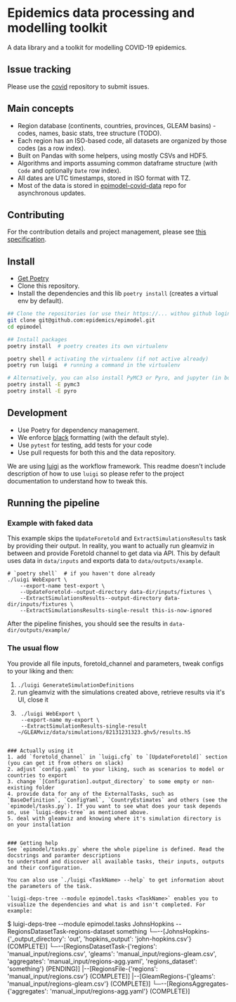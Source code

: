 # Epidemics data processing and modelling toolkit

A data library and a toolkit for modelling COVID-19 epidemics.

## Issue tracking
Please use the [covid](https://github.com/epidemics/covid/issues/new/choose) repository to submit issues.

## Main concepts

* Region database (continents, countries, provinces, GLEAM basins) - codes, names, basic stats, tree structure (TODO).
* Each region has an ISO-based code, all datasets are organized by those codes (as a row index).
* Built on Pandas with some helpers, using mostly CSVs and HDF5.
* Algorithms and imports assuming common dataframe structure (with `Code` and optionally `Date` row index).
* All dates are UTC timestamps, stored in ISO format with TZ.
* Most of the data is stored in [epimodel-covid-data](https://github.com/epidemics/epimodel-covid-data) repo for asynchronous updates.


## Contributing

For the contribution details and project management, please see [this specification](https://www.notion.so/Development-project-management-476f3c53b0f24171a78146365072d82e).


## Install

* [Get Poetry](https://python-poetry.org/docs/#installation)
* Clone this repository.
* Install the dependencies and this lib `poetry install` (creates a virtual env by default).

```sh
## Clone the repositories (or use their https://... withou github login)
git clone git@github.com:epidemics/epimodel.git
cd epimodel

## Install packages
poetry install  # poetry creates its own virtualenv

poetry shell # activating the virtualenv (if not active already)
poetry run luigi  # running a command in the virtualenv

# Alternatively, you can also install PyMC3 or Pyro, and jupyter (in both cases):
poetry install -E pymc3
poetry install -E pyro
```


## Development

* Use Poetry for dependency management.
* We enforce [black](https://github.com/psf/black) formatting (with the default style).
* Use `pytest` for testing, add tests for your code
* Use pull requests for both this and the data repository.

We are using [luigi](https://luigi.readthedocs.io/en/stable/index.html) as the workflow framework. This
readme doesn't include description of how to use `luigi` so please refer to the project documentation
to understand how to tweak this.

## Running the pipeline
### Example with faked data
This example skips the `UpdateForetold` and `ExtractSimulationsResults` task by providing their output.
In reality, you want to actually run gleamviz in between and provide Foretold channel to get data via API.
This by default uses data in `data/inputs` and exports data to `data/outputs/example`.
```
# `poetry shell`  # if you haven't done already
./luigi WebExport \
    --export-name test-export \
    --UpdateForetold--output-directory data-dir/inputs/fixtures \
    --ExtractSimulationsResults--output-directory data-dir/inputs/fixtures \
    --ExtractSimulationsResults-single-result this-is-now-ignored
```

After the pipeline finishes, you should see the results in `data-dir/outputs/example/`

### The usual flow
You provide all file inputs, foretold_channel and parameters, tweak configs to your liking and then:

1. `./luigi GenerateSimulationDefinitions`
2. run gleamviz with the simulations created above, retrieve results via it's UI, close it
3. ```
    ./luigi WebExport \
    --export-name my-export \
    --ExtractSimulationResults-single-result ~/GLEAMviz/data/simulations/82131231323.ghv5/results.h5
  ```

### Actually using it
1. add `foretold_channel` in `luigi.cfg` to `[UpdateForetold]` section (you can get it from others on slack)
2. adjust `config.yaml` to your liking, such as scenarios to model or countries to export
3. change `[Configuration].output_directory` to some empty or non-existing folder
4. provide data for any of the ExternalTasks, such as `BaseDefinition`, `ConfigYaml`, `CountryEstimates` and others (see the `epimodel/tasks.py`). If you want to see what does your task depends on, use `luigi-deps-tree` as mentioned above.
5. deal with gleamviz and knowing where it's simulation directory is on your installation


### Getting help
See `epimodel/tasks.py` where the whole pipeline is defined. Read the docstrings and paramter descriptions
to understand and discover all available tasks, their inputs, outputs and their configuration.

You can also use `./luigi <TaskName> --help` to get information about the parameters of the task.

`luigi-deps-tree --module epimodel.tasks <TaskName>` enables you to visualize the dependencies and what is and isn't completed. For example:

```
$ luigi-deps-tree --module epimodel.tasks JohnsHopkins --RegionsDatasetTask-regions-dataset something
└─--[JohnsHopkins-{'_output_directory': 'out', 'hopkins_output': 'john-hopkins.csv'} (COMPLETE)]
   └─--[RegionsDatasetTask-{'regions': 'manual_input/regions.csv', 'gleams': 'manual_input/regions-gleam.csv', 'aggregates': 'manual_input/regions-agg.yaml', 'regions_dataset': 'something'} (PENDING)]
      |--[RegionsFile-{'regions': 'manual_input/regions.csv'} (COMPLETE)]
      |--[GleamRegions-{'gleams': 'manual_input/regions-gleam.csv'} (COMPLETE)]
      └─--[RegionsAggregates-{'aggregates': 'manual_input/regions-agg.yaml'} (COMPLETE)]
```
